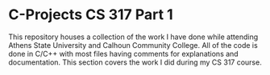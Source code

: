 # C-Projects CS 317 Part 1
This repository houses a collection of the work I have done while attending Athens State University and Calhoun Community College. All of the code is done in C/C++ with most files having comments for explanations and documentation. This section covers the work I did during my CS 317 course.
